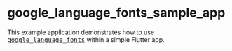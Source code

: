 # google_language_fonts_sample_app

This example application demonstrates how to use [<kbd>google_language_fonts</kbd>](https://pub.dev/packages/google_language_fonts) within a simple Flutter app.
